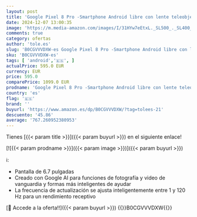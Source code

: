 ```yaml
---
layout: post
title: 'Google Pixel 8 Pro -Smartphone Android libre con lente teleobjetivo  batería con autonomía de 24 horas y pantalla Super Actua - Obsidiana  128GB'
date: 2024-12-07 13:00:35
image: 'https://m.media-amazon.com/images/I/31HYw7eEtxL._SL500_._SL400_.jpg'
comments: true
category: ofertas
author: 'tole.es'
slug: 'B0CGVVVDXW-es Google Pixel 8 Pro -Smartphone Android libre con lente...'
sku: 'B0CGVVVDXW-es'
tags: [ 'android','🇪🇸', ]
actualPrice: 595.0 EUR
currency: EUR
price: 595.0
comparePrice: 1099.0 EUR
prodname: 'Google Pixel 8 Pro -Smartphone Android libre con lente teleobjetivo  batería con autonomía de 24 horas y pantalla Super Actua - Obsidiana  128GB'
country: 'es'
flag: '🇪🇸'
brand: ''
buyurl: 'https://www.amazon.es/dp/B0CGVVVDXW/?tag=tolees-21'
descuento: '45.86'
average: '767.260952380953'
---
```


Tienes [{{< param title >}}]({{< param buyurl >}}) en el siguiente enlace!

[![{{< param prodname >}}]({{< param image >}})]({{< param buyurl >}})

ℹ️:

- Pantalla de 6.7 pulgadas
- Creado con Google AI para funciones de fotografía y video de vanguardia y formas más inteligentes de ayudar
- La frecuencia de actualización se ajusta inteligentemente entre 1 y 120 Hz para un rendimiento receptivo

[🛒 Accede a la oferta!!]({{< param buyurl >}})
{{<world>}}B0CGVVVDXW{{</world>}}
